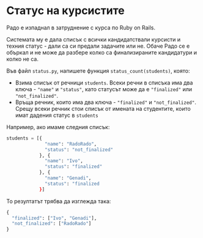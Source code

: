 # Статус на курсистите

Радо е изпаднал в затруднение с курса по Ruby on Rails.

Системата му е дала списък с всички кандидатствали курсисти и техния статус - дали са си предали задачите или не. Обаче Радо се е объркал и не може да разбере колко са финализираните кандидатури и колко не са.

Във файл `status.py`, напишете функция `status_count(students)`, която:

* Взима списък от речници `students`. Всеки речни в списъка има два ключа - `"name"` и `"status"`, като статусът може да е `"finalized"` или `"not_finalized"`.
* Връща речник, които има два ключа - `"finalized"` и `"not_finalized"`. Срещу всеки речник стои списък от имената на студентите, които имат дадения статус в `students`

Например, ако имаме следния списък:

```python
students = [{
              "name": "RadoRado",
              "status": "not_finalized"
            }, {
              "name": "Ivo",
              "status": "finalized"
            }, {
              "name": "Genadi",
              "status": "finalized
            }]
```

То резултатът трябва да изглежда така:

```python
{
  "finalized": ["Ivo", "Genadi"],
  "not_finalized": ["RadoRado"]
}
```